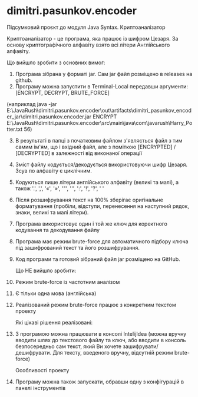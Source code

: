 # dimitri.pasunkov.encoder

Підсумковий проєкт до модуля Java Syntax. Криптоаналізатор

Криптоаналізатор - це програма, яка працює із шифром Цезаря.
За основу криптографічного алфавіту взято всі літери Англійського алфавіту.

   Що вийшло зробити з основних вимог:

1. Програма зібрана у форматі jar. Сам jar файл розміщено в releases на github.
2. Програму можна запустити в Terminal-Local передавши аргументи: [ENCRYPT, DECRYPT, BRUTE_FORCE]  

(наприклад java -jar E:\JavaRush\dimitri.pasunkov.encoder\out\artifacts\dimitri_pasunkov_encoder_jar\dimitri.pasunkov.encoder.jar ENCRYPT E:\JavaRush\dimitri.pasunkov.encoder\src\main\java\com\javarush\Harry_Potter.txt 56)
  

3. В результаті в папці з початковим файлом з'являється файл з тим самим ім'ям, що і вхідний файл, але з поміткою [ENCRYPTED] / [DECRYPTED] в залежності від виконаної операції
4. Зміст файлу кодується/декодується використовуючи шифр Цезаря. Зсув по алфавіту є циклічним.
5. Кодуються лише літери англійського алфавіту (великі та малі), а також '.', ',', '«', '»', '"', '\'', ':', '!', '?', ' '
6. Після розшифрування текст на 100% зберігає оригінальне форматування (пробіли, відступи, перенесення на наступний рядок, знаки, великі та малі літери).
7. Програма використовує один і той же ключ для коректного кодування та декодування файлу
8. Програма має режим brute-force для автоматичного підбору ключа під зашифрований текст та його розшифрування.
9. Код програми та готовий зібраний файл jar розміщено на GitHub.

   
   Що НЕ вийшло зробити:

1. Режим brute-force із частотним  аналізом
2. Є тільки одна мова (англійська)
3. Реалізований режим brute-force працює з конкретним текстом проекту

   
   Які цікаві рішення реалізовані:

1. З програмою можна працювати в консолі IntelijIdea (можна вручну вводити шлях до текстового файлу та ключ, або вводити в консоль безпосередньо сам текст, який Ви хочете зашифрувати/дешифрувати. Для тексту, введеного вручну, відсутній режим brute-force)
   

   Особливості проекту

1. Програму можна також запускати, обравши одну з конфігурацій в панелі інструментів
